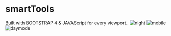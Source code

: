 # smartTools
Built with BOOTSTRAP 4 &amp; JAVAScript for every viewport..
![night](https://user-images.githubusercontent.com/90834559/137785266-67f8598d-31cf-42f5-a963-da12a58d0b1e.png)
![mobile](https://user-images.githubusercontent.com/90834559/137785297-be73cefb-d908-4fb8-8478-a6a24184a3da.png)
![daymode](https://user-images.githubusercontent.com/90834559/137785318-38b62d8e-1e25-4d5c-b98d-6caa3aefa749.png)

